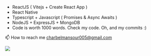 - ReactJS ( Vitejs + Create React App )
- React Native 
- Typescript + Javascript ( Promises & Async Awaits )
- NodeJS + ExpressJS + MongoDB
- Code is worth 1000 words. Check my code. Oh, and my commits :)

📫 How to reach me charbelmansour005@gmail.com

<a href="https://wakatime.com"><img src="https://wakatime.com/share/@29a863a5-88df-4971-9da9-86da3e2caf64/9a4b7e0c-be46-4e0b-8e03-5661d3b3027d.png" /></a>

<!---
charbelmansour005/charbelmansour005 is a ✨ special ✨ repository because its `README.md` (this file) appears on your GitHub profile.
You can click the Preview link to take a look at your changes.
--->
